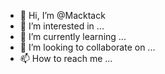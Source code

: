 - 👋 Hi, I’m @Macktack
- 👀 I’m interested in ...
- 🌱 I’m currently learning ...
- 💞️ I’m looking to collaborate on ...
- 📫 How to reach me ...

<!---
Macktack/Macktack is a ✨ special ✨ repository because its `README.md` (this file) appears on your GitHub profile.
You can click the Preview link to take a look at your changes.
--->
